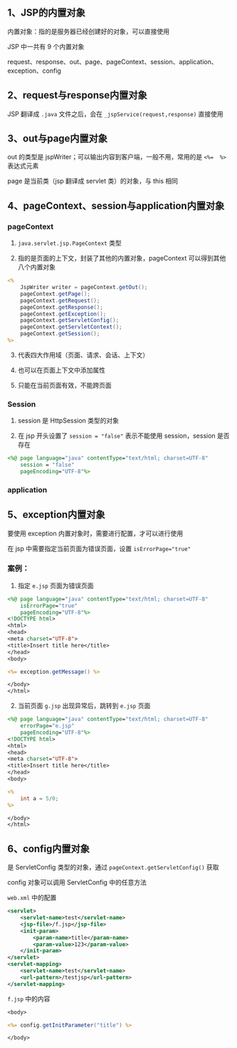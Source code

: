 ## 1、JSP的内置对象

内置对象：指的是服务器已经创建好的对象，可以直接使用

JSP 中一共有 9 个内置对象

request、response、out、page、pageContext、session、application、exception、config

## 2、request与response内置对象

JSP 翻译成 `.java` 文件之后，会在 `_jspService(request,response)` 直接使用





## 3、out与page内置对象

out 的类型是 jspWriter；可以输出内容到客户端，一般不用，常用的是 `<%=  %>` 表达式元素

page 是当前类（jsp 翻译成 servlet 类）的对象，与 this 相同





## 4、pageContext、session与application内置对象

### pageContext

1. `java.servlet.jsp.PageContext` 类型

2. 指的是页面的上下文，封装了其他的内置对象，pageContext 可以得到其他八个内置对象

~~~jsp
<%
	JspWriter writer = pageContext.getOut();
	pageContext.getPage();
	pageContext.getRequest();
	pageContext.getResponse();
	pageContext.getException();
	pageContext.getServletConfig();
	pageContext.getServletContext();
	pageContext.getSession();
%>
~~~

3. 代表四大作用域（页面、请求、会话、上下文）

4. 也可以在页面上下文中添加属性

5. 只能在当前页面有效，不能跨页面



### Session

1. session 是 HttpSession 类型的对象

2. 在 jsp 开头设置了 `session = "false"` 表示不能使用 session，session 是否存在

~~~jsp
<%@ page language="java" contentType="text/html; charset=UTF-8"
    session = "false"
    pageEncoding="UTF-8"%>
~~~



### application







## 5、exception内置对象

要使用 exception 内置对象时，需要进行配置，才可以进行使用

在 jsp 中需要指定当前页面为错误页面，设置 `isErrorPage="true"`

### 案例：

1. 指定 `e.jsp` 页面为错误页面

~~~jsp
<%@ page language="java" contentType="text/html; charset=UTF-8" 
    isErrorPage="true"
    pageEncoding="UTF-8"%>
<!DOCTYPE html>
<html>
<head>
<meta charset="UTF-8">
<title>Insert title here</title>
</head>
<body>

<%= exception.getMessage() %>

</body>
</html>
~~~

2. 当前页面 `g.jsp` 出现异常后，跳转到 `e.jsp` 页面

~~~jsp
<%@ page language="java" contentType="text/html; charset=UTF-8" 
    errorPage="e.jsp"
    pageEncoding="UTF-8"%>
<!DOCTYPE html>
<html>
<head>
<meta charset="UTF-8">
<title>Insert title here</title>
</head>
<body>

<%
	int a = 5/0;
%>

</body>
</html>
~~~





## 6、config内置对象

是 ServletConfig 类型的对象，通过 `pageContext.getServletConfig()` 获取

config 对象可以调用 ServletConfig 中的任意方法

`web.xml` 中的配置

~~~xml
<servlet>
	<servlet-name>test</servlet-name>
	<jsp-file>/f.jsp</jsp-file>
	<init-param>
		<param-name>title</param-name>
		<param-value>123</param-value>
	</init-param>
</servlet>
<servlet-mapping>
	<servlet-name>test</servlet-name>
	<url-pattern>/testjsp</url-pattern>
</servlet-mapping>
~~~

`f.jsp` 中的内容

~~~jsp
<body>

<%= config.getInitParameter("title") %>

</body>
~~~









